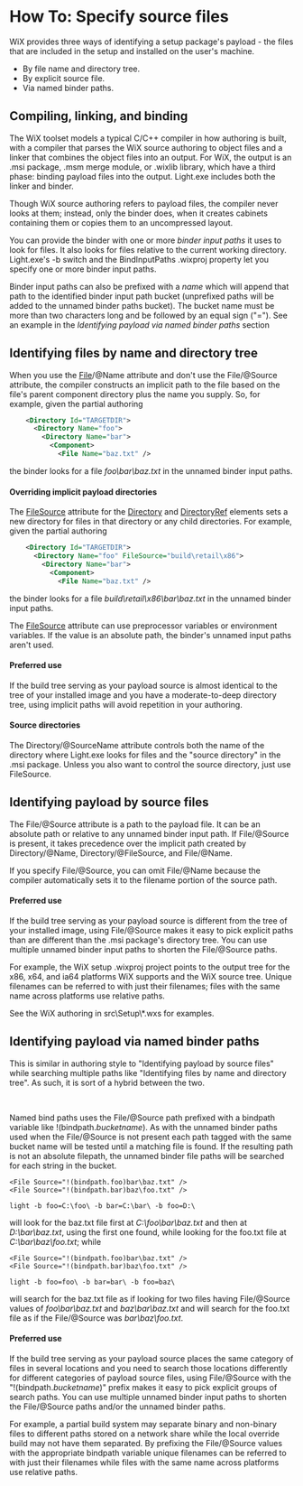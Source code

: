 # How To: Specify source files

WiX provides three ways of identifying a setup package's payload - the files
that are included in the setup and installed on the user's machine.

* By file name and directory tree.
* By explicit source file.
* Via named binder paths.

## Compiling, linking, and binding
The WiX toolset models a typical C/C++ compiler in how authoring is built,
with a compiler that parses the WiX source authoring to object files and a
linker that combines the object files into an output. For WiX, the output is an
.msi package, .msm merge module, or .wixlib library, which have a third phase:
binding payload files into the output. Light.exe includes both the linker and
binder.

Though WiX source authoring refers to payload files, the compiler never
looks at them; instead, only the binder does, when it creates cabinets
containing them or copies them to an uncompressed layout.

You can provide the binder with one or more *binder input paths*
it uses to look for files. It also looks for files relative to the current
working directory. Light.exe's -b switch and the BindInputPaths .wixproj
property let you specify one or more binder input paths.

Binder input paths can also be prefixed with a *name* which will
append that path to the identified binder input path bucket (unprefixed paths
will be added to the unnamed binder paths bucket). The bucket name must
be more than two characters long and be followed by an equal sign (&quot;=&quot;). See
an example in the *Identifying payload via named binder paths* section

## Identifying files by name and directory tree
When you use the [File](../../xsd/wix/file.md)/@Name
attribute and don't use the File/@Source attribute, the compiler constructs an
implicit path to the file based on the file's parent component directory plus
the name you supply. So, for example, given the partial authoring

```xml
    <Directory Id="TARGETDIR">
      <Directory Name="foo">
        <Directory Name="bar">
          <Component>
            <File Name="baz.txt" />
```

the binder looks for a file *foo\bar\baz.txt* in the unnamed binder
input paths.

#### Overriding implicit payload directories
The [FileSource](../../xsd/wix/directoryref.md)
attribute for the [Directory](../../xsd/wix/directory.md)
and [DirectoryRef](../../xsd/wix/directoryref.md)
elements sets a new directory for files in that directory or any child
directories. For example, given the partial authoring

```xml
    <Directory Id="TARGETDIR">
      <Directory Name="foo" FileSource="build\retail\x86">
        <Directory Name="bar">
          <Component>
            <File Name="baz.txt" />
```

the binder looks for a file *build\retail\x86\bar\baz.txt* in the
unnamed binder input paths.

The [FileSource](../../xsd/wix/directoryref.md)
attribute can use preprocessor variables or environment variables. If the value
is an absolute path, the binder's unnamed input paths aren't used.

#### Preferred use
If the build tree serving as your payload source is almost identical to the
tree of your installed image and you have a moderate-to-deep directory tree,
using implicit paths will avoid repetition in your authoring.

#### Source directories
The Directory/@SourceName attribute controls both the name of the directory
where Light.exe looks for files and the &quot;source directory&quot; in the .msi package.
Unless you also want to control the source directory, just use FileSource.

## Identifying payload by source files
The File/@Source attribute is a path to the payload file. It can be an
absolute path or relative to any unnamed binder input path. If File/@Source is
present, it takes precedence over the implicit path created by Directory/@Name,
Directory/@FileSource, and File/@Name.

If you specify File/@Source, you can omit File/@Name because the compiler
automatically sets it to the filename portion of the source path.

#### Preferred use
If the build tree serving as your payload source is different from the tree
of your installed image, using File/@Source makes it easy to pick explicit
paths than are different than the .msi package's directory tree. You can use
multiple unnamed binder input paths to shorten the File/@Source paths.

For example, the WiX setup .wixproj project points to the output tree for
the x86, x64, and ia64 platforms WiX supports and the WiX source tree. Unique
filenames can be referred to with just their filenames; files with the same
name across platforms use relative paths.

See the WiX authoring in src\\Setup\\*.wxs for examples.

## Identifying payload via named binder paths
This is similar in authoring style to &quot;Identifying payload by source files&quot;
while searching multiple paths like &quot;Identifying files by name and directory
tree&quot;. As such, it is sort of a hybrid between the two.

&nbsp;

Named bind paths uses the File/@Source path prefixed with a bindpath variable
like !(bindpath.*bucketname*). As with the unnamed binder paths used when
the File/@Source is not present each path tagged with the same bucket name will
be tested until a matching file is found. If the resulting path is not an
absolute filepath, the unnamed binder file paths will be searched for each
string in the bucket.

    <File Source="!(bindpath.foo)bar\baz.txt" />
    <File Source="!(bindpath.bar)baz\foo.txt" />

    light -b foo=C:\foo\ -b bar=C:\bar\ -b foo=D:\

will look for the baz.txt file first at *C:\foo\bar\baz.txt* and then
at *D:\bar\baz.txt*, using the first one found, while looking for the foo.txt file at *C:\bar\baz\foo.txt*; while

    <File Source="!(bindpath.foo)bar\baz.txt" />
    <File Source="!(bindpath.bar)baz\foo.txt" />

    light -b foo=foo\ -b bar=bar\ -b foo=baz\

will search for the baz.txt file as if looking for two files having File/@Source values of *foo\bar\baz.txt* and *baz\bar\baz.txt* and will search for the foo.txt file as if the File/@Source was *bar\baz\foo.txt*.

#### Preferred use
If the build tree serving as your payload source places the same category of
files in several locations and you need to search those locations differently
for different categories of payload source files, using File/@Source with the
&quot;!(bindpath.*bucketname*)&quot; prefix makes it easy to pick explicit groups
of search paths. You can use multiple unnamed binder input paths to shorten the
File/@Source paths and/or the unnamed binder paths.

For example, a partial build system may separate binary and non-binary files
to different paths stored on a network share while the local override build may
not have them separated. By prefixing the File/@Source values with the
appropriate bindpath variable unique filenames can be referred to with just
their filenames while files with the same name across platforms use relative
paths.

